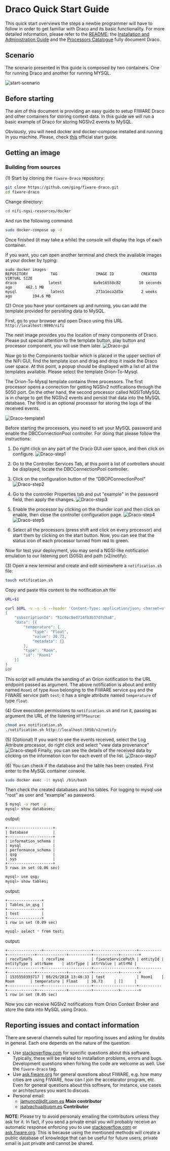 # Draco Quick Start Guide

This quick start overviews the steps a newbie programmer will have to follow in order to get familiar with Draco and its
basic functionality. For more detailed information, please refer to the [README](index.md); the
[Installation and Administration Guide](./installation_and_administration_guide/introduction.md) and the
[Processors Catalogue](processors_catalogue/introduction.md) fully document Draco.

## Scenario

The scenario presented in this guide is composed by two containers. One for running Draco and another for running MYSQL.

![start-scenario](./images/scenario.png)

<a name="section1"></a>

## Before starting

The aim of this document is providing an easy guide to setup FIWARE Draco and other containers for storing context data.
In this guide we will run a basic example of Draco for storing NGSIv2 events to MySQL.

Obviously, you will need docker and docker-compose installed and running in you machine. Please, check
[this](https://docs.docker.com/linux/started/) official start guide.

<a name="section2"></a>

## Getting an image

<a name="section2.1"></a>

### Building from sources

(1) Start by cloning the `fiware-Draco` repository:

```bash
git clone https://github.com/ging/fiware-draco.git
cd fiware-draco
```

Change directory:

```bash
cd nifi-ngsi-resources/docker
```

And run the following command:

```bash
sudo docker-compose up -d
```

Once finished (it may take a while) the console will display the logs of each container.

If you want, you can open another terminal and check the available images at your docker by typing:

```text
sudo docker images
REPOSITORY          TAG                 IMAGE ID            CREATED             VIRTUAL SIZE
draco              latest              6a9e16550c82        10 seconds ago      462.1 MB
mysql               latest              273a1eca2d3a        2 weeks ago         194.6 MB
```

(2) Once you have your containers up and running, you can add the template provided for persisting data to MySQL.

First, go to your browser and open Draco using this URL `http://localhost:9090/nifi`

The next image provides you the location of many components of Draco. Please put special attention to the template
button, play button and processor component, you will use them later.
![Draco-gui](./images/draco-toolbar-components.png)

Now go to the Components toolbar which is placed in the upper section of the NiFi GUI, find the template icon and drag
and drop it inside the Draco user space. At this point, a popup should be displayed with a list of all the templates
available. Please select the template Orion-To-Mysql.

The Orion-To-Mysql template contains three processors. The first processor opens a connection for getting NGSIv2
notifications through the 5050 port. On the other hand, the second processor called NGSIToMySQL is in charge to get the
NGSIv2 events and persist that data into the MySQL database. The third is an optional processor for storing the logs of
the received events.

![Draco-template1](./images/draco-template1.png)

Before starting the processors, you need to set your MySQL password and enable the DBCConnectionPool controller. For
doing that please follow the instructions:

1.  Do right click on any part of the Draco GUI user space, and then click on configure.
    ![Draco-step1](./images/step1.png)

2.  Go to the Controller Services Tab, at this point a list of controllers should be displayed, locate the
    DBCConnectionPool controller.

3.  Click on the configuration button of the "DBCPConnectionPool" ![Draco-step2](./images/step2.png)

4.  Go to the controller Properties tab and put "example" in the password field, then apply the changes.
    ![Draco-step3](./images/step3.png)

5.  Enable the processor by clicking on the thunder icon and then click on enable, then close the controller
    configuration page. ![Draco-step4](./images/step4.png) ![Draco-step5](./images/step5.png)

6.  Select all the processors (press shift and click on every processor) and start them by clicking on the start button.
    Now, you can see that the status icon of each processor turned from red to green.

Now for test your deployment, you may send a NGSI-like notification emulation to our listening port (5050) and path
(v2/notify):

(3) Open a new terminal and create and edit somewhere a `notification.sh` file:

```bash
touch notification.sh
```

Copy and paste this content to the notification.sh file

```bash
URL=$1

curl $URL -v -s -S --header 'Content-Type: application/json; charset=utf-8' --header 'Accept: application/json' --header "Fiware-Service: qsg" --header "Fiware-ServicePath: test" -d @- <<EOF
{
	"subscriptionId": "51c0ac9ed714fb3b37d7d5a8",
	"data": [{
		"temperature": {
			"type": "Float",
			"value": 30.73,
			"metadata": {}
		},
		"type": "Room",
		"id": "Room1"
	}]
}
EOF
```

This script will emulate the sending of an Orion notification to the URL endpoint passed as argument. The above
notification is about and entity named `Room1` of type `Room` belonging to the FIWARE service `qsg` and the FIWARE
service path `test`; it has a single attribute named `temperature` of type `float`.

(4) Give execution permissions to `notification.sh` and run it, passing as argument the URL of the listening
`HTTPSource`:

```bash
chmod a+x notification.sh
./notification.sh http://localhost:5050/v2/notify
```

(5) (Optional) If you want to see the events received, select the Log Attribute processor, do right click and select
"view data provenance" ![Draco-step6](./images/step6.png) Finally, you can see the details of the received data by
clicking on the information icon for each event of the list. ![Draco-step7](./images/step7.png)

(6) You can check if the database and the table has been created. First enter to the MySQL container console.

```bash
sudo docker exec -it mysql /bin/bash
```

Then check the created databases and his tables. For logging to mysql use "root" as user and "example" as password.

```bash
$ mysql -u root -p
mysql> show databases;
```

output:

```text
+--------------------+
| Database           |
+--------------------+
| information_schema |
| mysql              |
| performance_schema |
| qsg                |
| sys                |
+--------------------+
5 rows in set (0.06 sec)

```

```bash
mysql> use qsg;
mysql> show tables;
```

output:

```text
+---------------+
| Tables_in_qsg |
+---------------+
| test          |
+---------------+
1 row in set (0.09 sec)

```

```bash
mysql> select * from test;
```

output:

```text
+---------------+---------------------+-------------------+----------+------------+-------------+----------+-----------+--------+
| recvTimeTs    | recvTime            | fiwareServicePath | entityId | entityType | attrName    | attrType | attrValue | attrMd |
+---------------+---------------------+-------------------+----------+------------+-------------+----------+-----------+--------+
| 1535550393717 | 08/29/2018 13:46:33 | test              | Room1    | Room       | temperature | Float    | 30.73     | []     |
+---------------+---------------------+-------------------+----------+------------+-------------+----------+-----------+--------+
1 row in set (0.05 sec)

```

Now you can receive NGSIv2 notifications from Orion Context Broker and store the data into MySQL using Draco.

## Reporting issues and contact information

There are several channels suited for reporting issues and asking for doubts in general. Each one depends on the nature
of the question:

-   Use [stackoverflow.com](http://stackoverflow.com) for specific questions about this software. Typically, these will
    be related to installation problems, errors and bugs. Development questions when forking the code are welcome as
    well. Use the `fiware-Draco` tag.
-   Use [ask.fiware.org](https://ask.fiware.org/questions/) for general questions about FIWARE, e.g. how many cities are
    using FIWARE, how can I join the accelarator program, etc. Even for general questions about this software, for
    instance, use cases or architectures you want to discuss.
-   Personal email:
    -   [jamunoz@dit.upm.es](mailto:jamunoz@dit.upm.es) **Main contributor**
    -   [jsalvachua@upm.es](mailto:jsalvachua@upm.es) **Contributor**

**NOTE**: Please try to avoid personaly emailing the contributors unless they ask for it. In fact, if you send a private
email you will probably receive an automatic response enforcing you to use [stackoverflow.com](http://stackoverflow.com)
or [ask.fiware.org](https://ask.fiware.org/questions/). This is because using the mentioned methods will create a public
database of knowledge that can be useful for future users; private email is just private and cannot be shared.
